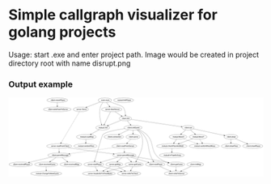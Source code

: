 # Simple callgraph visualizer for golang projects

Usage: start .exe and enter project path. Image would be created in project directory root with name disrupt.png

### Output example

[![main](example.png)](https://github.com/nktrr/disrupt_old/blob/master/example.png)


